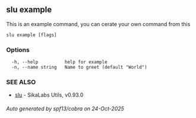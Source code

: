 ## slu example

This is an example command, you can cerate your own command from this

```
slu example [flags]
```

### Options

```
  -h, --help          help for example
  -n, --name string   Name to greet (default "World")
```

### SEE ALSO

* [slu](slu.md)	 - SikaLabs Utils, v0.93.0

###### Auto generated by spf13/cobra on 24-Oct-2025
